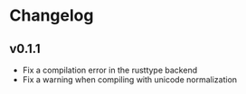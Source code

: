 # Changelog

## v0.1.1
- Fix a compilation error in the rusttype backend
- Fix a warning when compiling with unicode normalization
